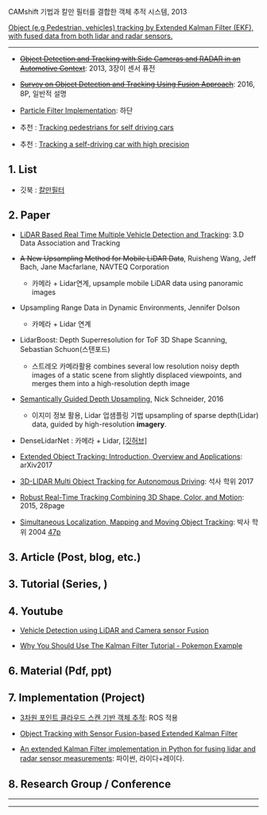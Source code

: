 CAMshift 기법과 칼만 필터를 결합한 객체 추적 시스템, 2013 




[Object (e.g Pedestrian, vehicles) tracking by Extended Kalman Filter (EKF), with fused data from both lidar and radar sensors.](https://github.com/JunshengFu/tracking-with-Extended-Kalman-Filter)



--- 
- ~~[Object Detection and Tracking with Side Cameras and RADAR in an Automotive Context](http://www.mi.fu-berlin.de/inf/groups/ag-ki/Theses/Completed-theses/Master_Diploma-theses/2013/Hofmann/Master-Hofmann.pdf?1381479774)~~: 2013, 3장이 센서 퓨전 

- ~~[Survey on Object Detection and Tracking Using Fusion Approach](https://www.ijircce.com/upload/2016/march/98_24_Survey.pdf)~~: 2016, 8P, 일반적 설명 

- [Particle Filter Implementation](https://medium.com/@andrew.d.wilkie/self-driving-car-engineer-diary-9-898f075e888c): 하단 

- 추천 : [Tracking pedestrians for self driving cars](https://medium.com/towards-data-science/tracking-pedestrians-for-self-driving-cars-ccf588acd170)
- 추천 : [Tracking a self-driving car with high precision](https://medium.com/@priya.dwivedi/latest)





## 1. List

- 깃북 : [칼만필터](https://adioshun.gitbooks.io/deep_drive/content/introfusion.html)

## 2. Paper

- [LiDAR Based Real Time Multiple Vehicle Detection and Tracking](https://waset.org/publications/10004678/lidar-based-real-time-multiple-vehicle-detection-and-tracking): 3.D Data Association and Tracking

- ~~A New Upsampling Method for Mobile LiDAR Data~~, Ruisheng Wang, Jeff Bach, Jane Macfarlane, NAVTEQ Corporation
    - 카메라 + Lidar연계, upsample mobile LiDAR data using panoramic images


- Upsampling Range Data in Dynamic Environments, Jennifer Dolson
    - 카메라 + Lidar 연계 


- LidarBoost: Depth Superresolution for ToF 3D Shape Scanning, Sebastian Schuon(스탠포드)
    - 스트레오 카메라활용 combines several low resolution noisy depth images of a static scene from slightly displaced viewpoints, and merges them into a high-resolution depth image


- [Semantically Guided Depth Upsampling](https://arxiv.org/abs/1608.00753), Nick Schneider, 2016
    - 이지미 정보 활용, Lidar 업샘플링 기법 upsampling of sparse depth(Lidar) data, guided by high-resolution **imagery**.


- DenseLidarNet : 카메라 + Lidar, [[깃허브]](https://github.com/345ishaan/DenseLidarNet)

- [Extended Object Tracking: Introduction, Overview and Applications](https://arxiv.org/abs/1604.00970): arXiv2017

- [3D-LIDAR Multi Object Tracking for Autonomous Driving](https://repository.tudelft.nl/islandora/object/uuid%3Af536b829-42ae-41d5-968d-13bbaa4ec736): 석사 학위 2017

- [Robust Real-Time Tracking Combining 3D Shape, Color, and Motion](http://davheld.github.io/DavidHeld_files/ijrr_tracking.pdf): 2015, 28page

- [Simultaneous Localization, Mapping and Moving Object Tracking](https://pdfs.semanticscholar.org/1c8e/ab35f14011e8394a6f92c7fad1b4cedd764d.pdf): 박사 학위 2004 [47p](http://repository.cmu.edu/cgi/viewcontent.cgi?article=1062&context=robotics)


## 3. Article (Post, blog, etc.)



## 3. Tutorial (Series, )



## 4. Youtube
- [Vehicle Detection using LiDAR and Camera sensor Fusion](https://www.youtube.com/watch?v=V3cN5LrPr4M)

- [Why You Should Use The Kalman Filter Tutorial - Pokemon Example](https://www.youtube.com/watch?v=bm3cwEP2nUo)




## 6. Material (Pdf, ppt)



## 7. Implementation (Project)

- [3차원 포인트 클라우드 스캔 기반 객체 추적](http://daddynkidsmakers.blogspot.com/2015/08/3_29.html): ROS 적용


- [Object Tracking with Sensor Fusion-based Extended Kalman Filter](https://github.com/JunshengFu/tracking-with-Extended-Kalman-Filter)

- [An extended Kalman Filter implementation in Python for fusing lidar and radar sensor measurements](https://github.com/mithi/fusion-ekf-python): 파이썬, 라이다+레이다. 



## 8. Research Group / Conference 


---
---
